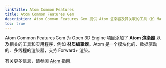 ```yaml
---
linkTitle: Atom Common Features
title: Atom Common Features Gem
description: Atom Common Features Gem 提供 Atom 渲染器及其关联的工具（如 Material Editor）、实用程序、库和接口。
toc: true
---
```


Atom Common Features Gem 为 Open 3D Engine 项目添加了 **Atom 渲染器** 以及相关的工具和实用程序，例如 **材质编辑器**。Atom 是一个模块化的、数据驱动的、多线程的渲染器，支持 Forward+ 渲染。

有关更多信息，请参阅 [Atom 指南](/docs/atom-guide).
